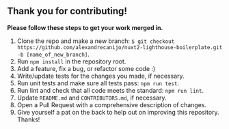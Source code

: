 ## Thank you for contributing!

**Please follow these steps to get your work merged in.**

1. Clone the repo and make a new branch: `$ git checkout https://github.com/alexandrecanijo/nuxt2-lighthouse-boilerplate.git -b [name_of_new_branch]`.
2. Run `npm install` in the repository root.
3. Add a feature, fix a bug, or refactor some code :)
4. Write/update tests for the changes you made, if necessary.
5. Run unit tests and make sure all tests pass: `npm run test`.
6. Run lint and check that all code meets the standard: `npm run lint`.
7. Update `README.md` and `CONTRIBUTORS.md`, if necessary.
8. Open a Pull Request with a comprehensive description of changes.
9. Give yourself a pat on the back to help out on improving this repository. Thanks!
